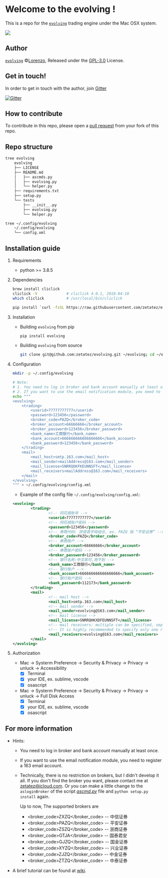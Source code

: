 # Welcome to the evolving !
This is a repo for the [`evolving`](https://github.com/zetatez/evolving) trading engine under the Mac OSX system.

<img src="http://latex.codecogs.com/gif.latex?S_T=S_0\int_Te^{r(t)}du"/>

## Author
[`evolving`](https://github.com/zetatez/evolving) ©[Lorenzo](https://github.com/zetatez), Released under the [GPL-3.0](./LICENSE) License.

## Get in touch!

In order to get in touch with the author, join [Gitter](https://badges.gitter.im/zetatez-evolving/evolving.svg)

[![Gitter](https://badges.gitter.im/zetatez-evolving/evolving.svg)](https://gitter.im/zetatez-evolving/evolving?utm_source=badge&utm_medium=badge&utm_campaign=pr-badge)

## How to contribute
To contribute in this repo, please open a [pull request](https://help.github.com/articles/using-pull-requests/#fork--pull) from your fork of this repo.

## Repo structure
```bash
tree evolving
    evolving
    ├── LICENSE
    ├── README.md
    │   ├── ascmds.py
    │   ├── evolving.py
    │   └── helper.py
    ├── requirements.txt
    ├── setup.py
    └── tests
        ├── __init__.py
        ├── evolving.py
        └── helper.py

tree ~/.config/evolving
    ~/.config/evolving
    └── config.xml
```

## Installation guide
1. Requirements
    - python >= 3.8.5

2. Dependencies
    ```bash
    brew install cliclick
    cliclick -V             # cliclick 4.0.1, 2018-04-10
    which cliclick          # /usr/local/bin/cliclick

    pip install `curl -fsSL https://raw.githubusercontent.com/zetatez/evolving/main/requirements.txt`
    ```

3. Installation
   - Building `evolving` from pip
       ```bash
       pip install evolving
       ```

   - Building `evolving` from source
       ```bash
       git clone git@github.com:zetatez/evolving.git ~/evolving; cd ~/evolving; python setup.py install; rm -rf ~/evolving
       ```

4. Configuration
    ```bash
    mkdir -p ~/.config/evolving

    # Note: 
    # 1. You need to log in broker and bank account manually at least once.
    # 2. If you want to use the email notification module, you need to register a 163 email account.
    echo """
    <evolving>
        <trading>
            <userid>77777777777</userid>
            <password>123456</password>
            <broker_code>PAZQ</broker_code>
            <broker_account>66666666</broker_account>
            <broker_password>123456</broker_password>
            <bank_name>工商银行</bank_name>
            <bank_account>666666666666666666</bank_account>
            <bank_password>123456</bank_password>
        </trading>
        <mail>
            <mail_host>smtp.163.com</mail_host>
            <mail_sender>mailAddress@163.com</mail_sender>
            <mail_license>SNRRQOKFKEUNNSFT</mail_license>
            <mail_receivers>mailAddress@163.com</mail_receivers>
        </mail>
    </evolving>
    """ > ~/.config/evolving/config.xml
    ```

    - Example of the config file `~/.config/evolving/config.xml`:
    ```xml
    <evolving>
            <trading>
                    <!-- 同花顺账号 -->
                    <userid>77777777777</userid>
                    <!-- 同花顺账户密码 -->
                    <password>123456</password>
                    <!-- 券商代码: 拼音首字母组合, ex. PAZQ 指 “平安证券” -->
                    <broker_code>PAZQ</broker_code>
                    <!-- 券商账户 -->
                    <broker_account>66666666</broker_account>
                    <!-- 券商账户密码 -->
                    <broker_password>123456</broker_password>
                    <!-- 银行名称:中文即可,用不到 -->
                    <bank_name>工商银行</bank_name>
                    <!-- 银行账户 -->
                    <bank_account>666666666666666666</bank_account>
                    <!-- 银行账户密码 -->
                    <bank_password>112173</bank_password>
            </trading>
            <mail>
                    <!-- mail host -->
                    <mail_host>smtp.163.com</mail_host>
                    <!-- mail sender -->
                    <mail_sender>evolving@163.com</mail_sender>
                    <!-- mail license -->
                    <mail_license>SNRRQHKXDFEUNNSFT</mail_license>
                    <!-- mail receivers: multiple can be specified, separated by ';' -->
                    <!-- It is highly recommended to specify only one recevier, and same with mail_sender -->
                    <mail_receivers>evolving@163.com</mail_receivers>
            </mail>
    </evolving>
    ```

1. Authorization
    - Mac -> Systerm Preference -> Security & Privacy -> Privacy -> unluck -> Accessibility
        - [x] Terminal
        - [x] your IDE, ex. sublime, vscode 
        - [x] osascript
    - Mac -> Systerm Preference -> Security & Privacy -> Privacy -> unluck -> Full Disk Access
        - [x] Terminal
        - [x] your IDE, ex. sublime, vscode 
        - [x] osascript

## For more information
- Hints:
    - You need to log in broker and bank account manually at least once.
    - If you want to use the email notification module, you need to register a 163 email account.
    - Technically, there is no restriction on brokers, but I didn't develop it all. If you don't find the broker you want, please contact me at zetatez@icloud.com.
        Or you can make a little change to the `asloginBroker` of the script [*ascmd.py*](https://github.com/zetatez/evolving/blob/main/evolving/ascmds.py) file and `python setup.py install` again.
        
        Up to now, The supported brokers are
        - <broker_code>ZXZQ</broker_code>       -- 中信证券
        - <broker_code>PAZQ</broker_code>       -- 平安证券
        - <broker_code>ZSZQ</broker_code>       -- 浙商证券					    
        - <broker_code>GTJA</broker_code>       -- 国泰君安
        - <broker_code>GJZQ</broker_code>       -- 国金证券
        - <broker_code>XYZQ</broker_code>       -- 兴业证券
        - <broker_code>ZJZQ</broker_code>       -- 中金证券
        - <broker_code>ZTZQ</broker_code>       -- 中泰证券

- A brief tutorial can be found at [wiki](https://github.com/zetatez/evolving/wiki).

